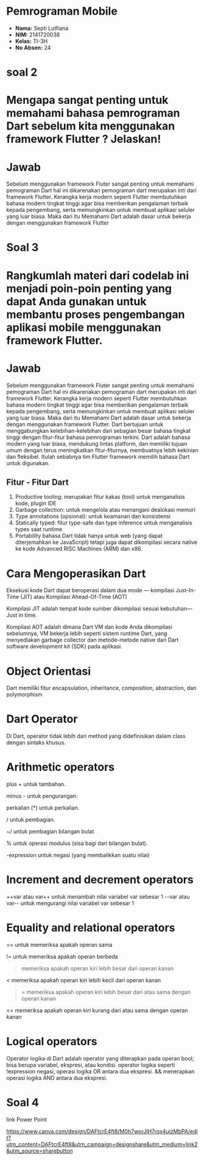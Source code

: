 # Pemrograman Mobile 

- **Nama:** Septi Lutfiana
- **NIM:** 2141720038
- **Kelas:** TI-3H
- **No Absen:** 24

# soal 2 
# Mengapa sangat penting untuk memahami bahasa pemrograman Dart sebelum kita menggunakan framework Flutter ? Jelaskan!
# Jawab

Sebelum menggunakan framework Fluter sangat penting untuk memahami pemograman Dart hal ini dikarenakan pemograman dart merupakan inti dari framework Flutter. Kerangka kerja modern seperti Flutter membutuhkan bahasa modern tingkat tinggi agar bisa memberikan pengalaman terbaik kepada pengembang, serta memungkinkan untuk membuat aplikasi seluler yang luar biasa. Maka dari itu Memahami Dart adalah dasar untuk bekerja dengan menggunakan framework Flutter

# Soal 3
# Rangkumlah materi dari codelab ini menjadi poin-poin penting yang dapat Anda gunakan untuk membantu proses pengembangan aplikasi mobile menggunakan framework Flutter.
# Jawab
Sebelum menggunakan framework Fluter sangat penting untuk memahami pemograman Dart hal ini dikarenakan pemograman dart merupakan inti dari framework Flutter. Kerangka kerja modern seperti Flutter membutuhkan bahasa modern tingkat tinggi agar bisa memberikan pengalaman terbaik kepada pengembang, serta memungkinkan untuk membuat aplikasi seluler yang luar biasa. Maka dari itu Memahami Dart adalah dasar untuk bekerja dengan menggunakan framework Flutter. Dart bertujuan untuk menggabungkan kelebihan-kelebihan dari sebagian besar bahasa tingkat tinggi dengan fitur-fitur bahasa pemrograman terkini. 
Dart adalah bahasa modern yang luar biasa, mendukung lintas platform, dan memiliki tujuan umum dengan terus meningkatkan fitur-fiturnya, membuatnya lebih kekinian dan fleksibel. Itulah sebabnya tim Flutter framework memilih bahasa Dart untuk digunakan.

## Fitur - Fitur Dart
1. Productive tooling: merupakan fitur kakas (tool) untuk menganalisis kode, plugin IDE
2. Garbage collection: untuk mengelola atau menangani dealokasi memori
3. Type annotations (opsional): untuk keamanan dan konsistensi
4. Statically typed: fitur type-safe dan type inference untuk menganalisis types saat runtime
5. Portability bahasa Dart tidak hanya untuk web (yang dapat diterjemahkan ke JavaScript) tetapi juga dapat dikompilasi secara native ke kode Advanced RISC Machines (ARM) dan x86.

# Cara Mengoperasikan Dart
Eksekusi kode Dart dapat beroperasi dalam dua mode — kompilasi Just-In-Time (JIT) atau Kompilasi Ahead-Of-Time (AOT)

Kompilasi JIT adalah tempat kode sumber dikompilasi sesuai kebutuhan—Just in time.

Kompilasi AOT adalah dimana Dart VM dan kode Anda dikompilasi sebelumnya, VM bekerja lebih seperti sistem runtime Dart, yang menyediakan garbage collector dan metode-metode native dari Dart software development kit (SDK) pada aplikasi.

# Object Orientasi
Dart memiliki fitur encapsulation, inheritance, composition, abstraction, dan polymorphism

# Dart Operator

Di Dart, operator tidak lebih dari method yang didefinisikan dalam class dengan sintaks khusus.

# Arithmetic operators

plus + untuk tambahan.

minus - untuk pengurangan.

perkalian (*) untuk perkalian.

/ untuk pembagian.

~/ untuk pembagian bilangan bulat.

% untuk operasi modulus (sisa bagi dari bilangan bulat).

-expression untuk negasi (yang membalikkan suatu nilai)
# Increment and decrement operators

++var atau var++ untuk menambah nilai variabel var sebesar 1
--var atau var-- untuk mengurangi nilai variabel var sebesar 1

# Equality and relational operators
 == untuk memeriksa apakah operan sama

!= untuk memeriksa apakah operan berbeda 
 > memeriksa apakah operan kiri lebih besar dari operan kanan

< memeriksa apakah operan kiri lebih kecil dari operan kanan

>= memeriksa apakah operan kiri lebih besar dari atau sama dengan operan kanan

<= memeriksa apakah operan kiri kurang dari atau sama dengan operan kanan
# Logical operators
Operator logika di Dart adalah operator yang diterapkan pada operan bool; bisa berupa variabel, ekspresi, atau kondisi.
operator logika seperti !expression negasi, operasi logika OR antara dua ekspresi.
&& menerapkan operasi logika AND antara dua ekspresi.

# Soal 4
link Power Point

https://www.canva.com/design/DAFtcrE4ft8/M0h7worJIH7rqx4ujzMbPA/edit?utm_content=DAFtcrE4ft8&utm_campaign=designshare&utm_medium=link2&utm_source=sharebutton




